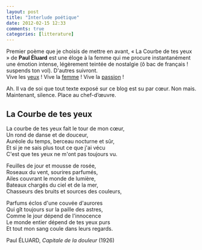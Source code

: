 ```yaml
---
layout: post
title: "Interlude poétique"
date: 2012-02-15 12:33
comments: true
categories: [litterature]
---
```

Premier poème que je choisis de mettre en avant, « La Courbe  de tes yeux » de __Paul Éluard__  est une éloge à la femme qui me procure instantanément une émotion intense, légèrement teintée de nostalgie (ô bac de français ! suspends ton vol). D'autres suivront.  
Vive les [yeux](http://www.bacdefrancais.net/courbe.php) ! Vive la [femme](http://eluardexplique.free.fr/capitale/courbe.html) ! Vive la [passion](http://sabariscon.e-monsite.com/pages/cours-premiere-l/l-a-eluard-la-courbe-de-tes-yeux-fait-le-tour-de-mon-coeur.html) !  
  
Ah. Il va de soi que tout texte exposé sur ce blog est su par cœur. Non mais.  
Maintenant, silence. Place au chef-d’œuvre.
<!--more-->
La Courbe de tes yeux
----
La courbe de tes yeux fait le tour de mon cœur,  
Un rond de danse et de douceur,  
Auréole du temps, berceau nocturne et sûr,  
Et si je ne sais plus tout ce que j'ai vécu  
C'est que tes yeux ne m'ont pas toujours vu.  
  
Feuilles de jour et mousse de rosée,  
Roseaux du vent, sourires parfumés,  
Ailes couvrant le monde de lumière,  
Bateaux chargés du ciel et de la mer,  
Chasseurs des bruits et sources des couleurs,  
  
Parfums éclos d'une couvée d'aurores  
Qui gît toujours sur la paille des astres,  
Comme le jour dépend de l'innocence  
Le monde entier dépend de tes yeux purs  
Et tout mon sang coule dans leurs regards.  
  
Paul ÉLUARD, _Capitale de la douleur_ (1926)
